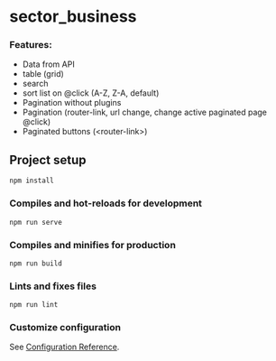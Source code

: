 # sector\_business

### Features:

* Data from API
* table (grid)
* search
* sort list on @click (A-Z, Z-A, default)
* Pagination without plugins
* Pagination (router-link, url change, change active paginated page @click)
* Paginated buttons (\<router-link>)



## Project setup

```
npm install
```

### Compiles and hot-reloads for development

```
npm run serve
```

### Compiles and minifies for production

```
npm run build
```

### Lints and fixes files

```
npm run lint
```

### Customize configuration

See [Configuration Reference](https://cli.vuejs.org/config/).
